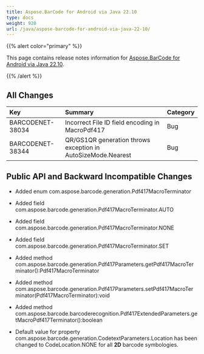 ```yaml
---
title: Aspose.BarCode for Android via Java 22.10
type: docs
weight: 920
url: /java/aspose-barcode-for-android-via-java-22-10/
---
```


{{% alert color="primary" %}} 

This page contains release notes information for [Aspose.BarCode for Android via Java 22.10](https://downloads.aspose.com/barcode/androidjava/new-releases/aspose.barcode-for-android-via-java-22.10/).

{{% /alert %}} 
## **All Changes**

|**Key**|**Summary**|**Category**|
| :- | :- | :- |
|BARCODENET-38034|Incorrect File ID field encoding in MacroPdf417|Bug|
|BARCODENET-38344|QR/GS1QR generation throws exception in AutoSizeMode.Nearest|Bug|

## **Public API and Backward Incompatible Changes**

- Added enum com.aspose.barcode.generation.Pdf417MacroTerminator
- Added field com.aspose.barcode.generation.Pdf417MacroTerminator.AUTO
- Added field com.aspose.barcode.generation.Pdf417MacroTerminator.NONE
- Added field com.aspose.barcode.generation.Pdf417MacroTerminator.SET
- Added method com.aspose.barcode.generation.Pdf417Parameters.getPdf417MacroTerminator():Pdf417MacroTerminator
- Added method com.aspose.barcode.generation.Pdf417Parameters.setPdf417MacroTerminator(Pdf417MacroTerminator):void
- Added method com.aspose.barcode.barcoderecognition.Pdf417ExtendedParameters.getMacroPdf417Terminator():boolean

- Default value for property com.aspose.barcode.generation.CodetextParameters.Location has been changed to CodeLocation.NONE for all **2D** barcode symbologies.
